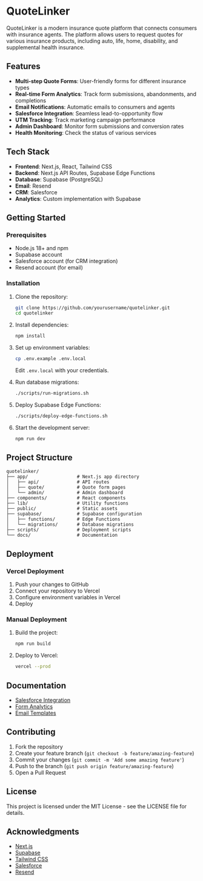 # QuoteLinker

QuoteLinker is a modern insurance quote platform that connects consumers with insurance agents. The platform allows users to request quotes for various insurance products, including auto, life, home, disability, and supplemental health insurance.

## Features

- **Multi-step Quote Forms**: User-friendly forms for different insurance types
- **Real-time Form Analytics**: Track form submissions, abandonments, and completions
- **Email Notifications**: Automatic emails to consumers and agents
- **Salesforce Integration**: Seamless lead-to-opportunity flow
- **UTM Tracking**: Track marketing campaign performance
- **Admin Dashboard**: Monitor form submissions and conversion rates
- **Health Monitoring**: Check the status of various services

## Tech Stack

- **Frontend**: Next.js, React, Tailwind CSS
- **Backend**: Next.js API Routes, Supabase Edge Functions
- **Database**: Supabase (PostgreSQL)
- **Email**: Resend
- **CRM**: Salesforce
- **Analytics**: Custom implementation with Supabase

## Getting Started

### Prerequisites

- Node.js 18+ and npm
- Supabase account
- Salesforce account (for CRM integration)
- Resend account (for email)

### Installation

1. Clone the repository:
   ```bash
   git clone https://github.com/yourusername/quotelinker.git
   cd quotelinker
   ```

2. Install dependencies:
   ```bash
   npm install
   ```

3. Set up environment variables:
   ```bash
   cp .env.example .env.local
   ```
   Edit `.env.local` with your credentials.

4. Run database migrations:
   ```bash
   ./scripts/run-migrations.sh
   ```

5. Deploy Supabase Edge Functions:
   ```bash
   ./scripts/deploy-edge-functions.sh
   ```

6. Start the development server:
   ```bash
   npm run dev
   ```

## Project Structure

```
quotelinker/
├── app/                  # Next.js app directory
│   ├── api/              # API routes
│   ├── quote/            # Quote form pages
│   └── admin/            # Admin dashboard
├── components/           # React components
├── lib/                  # Utility functions
├── public/               # Static assets
├── supabase/             # Supabase configuration
│   ├── functions/        # Edge Functions
│   └── migrations/       # Database migrations
├── scripts/              # Deployment scripts
└── docs/                 # Documentation
```

## Deployment

### Vercel Deployment

1. Push your changes to GitHub
2. Connect your repository to Vercel
3. Configure environment variables in Vercel
4. Deploy

### Manual Deployment

1. Build the project:
   ```bash
   npm run build
   ```

2. Deploy to Vercel:
   ```bash
   vercel --prod
   ```

## Documentation

- [Salesforce Integration](docs/salesforce-integration.md)
- [Form Analytics](docs/form-analytics.md)
- [Email Templates](docs/email-templates.md)

## Contributing

1. Fork the repository
2. Create your feature branch (`git checkout -b feature/amazing-feature`)
3. Commit your changes (`git commit -m 'Add some amazing feature'`)
4. Push to the branch (`git push origin feature/amazing-feature`)
5. Open a Pull Request

## License

This project is licensed under the MIT License - see the LICENSE file for details.

## Acknowledgments

- [Next.js](https://nextjs.org/)
- [Supabase](https://supabase.io/)
- [Tailwind CSS](https://tailwindcss.com/)
- [Salesforce](https://www.salesforce.com/)
- [Resend](https://resend.com/) 